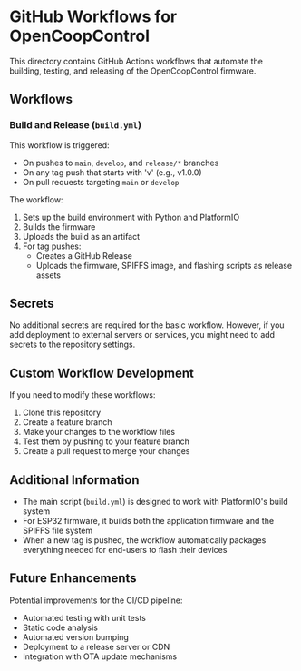 # GitHub Workflows for OpenCoopControl

This directory contains GitHub Actions workflows that automate the building, testing, and releasing of the OpenCoopControl firmware.

## Workflows

### Build and Release (`build.yml`)

This workflow is triggered:
- On pushes to `main`, `develop`, and `release/*` branches
- On any tag push that starts with 'v' (e.g., v1.0.0)
- On pull requests targeting `main` or `develop`

The workflow:

1. Sets up the build environment with Python and PlatformIO
2. Builds the firmware
3. Uploads the build as an artifact
4. For tag pushes:
   - Creates a GitHub Release
   - Uploads the firmware, SPIFFS image, and flashing scripts as release assets

## Secrets

No additional secrets are required for the basic workflow. However, if you add deployment to external servers or services, you might need to add secrets to the repository settings.

## Custom Workflow Development

If you need to modify these workflows:

1. Clone this repository
2. Create a feature branch
3. Make your changes to the workflow files
4. Test them by pushing to your feature branch
5. Create a pull request to merge your changes

## Additional Information

- The main script (`build.yml`) is designed to work with PlatformIO's build system
- For ESP32 firmware, it builds both the application firmware and the SPIFFS file system
- When a new tag is pushed, the workflow automatically packages everything needed for end-users to flash their devices

## Future Enhancements

Potential improvements for the CI/CD pipeline:

- Automated testing with unit tests
- Static code analysis
- Automated version bumping
- Deployment to a release server or CDN
- Integration with OTA update mechanisms